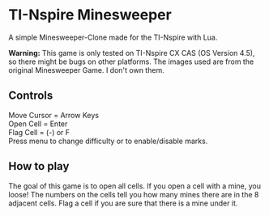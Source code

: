 # TI-Nspire Minesweeper
A simple Minesweeper-Clone made for the TI-Nspire with Lua.

**Warning:** This game is only tested on TI-Nspire CX CAS (OS Version 4.5), so there might be bugs on other platforms.
The images used are from the original Minesweeper Game. I don't own them.

## Controls
Move Cursor = Arrow Keys<br>
Open Cell = Enter<br>
Flag Cell = (-)    or    F<br>
Press menu to change difficulty or to enable/disable marks.<br>

## How to play
The goal of this game is to open all cells.
If you open a cell with a mine, you loose!
The numbers on the cells tell you how many mines there are in the 8 adjacent cells.
Flag a cell if you are sure that there is a mine under it.
